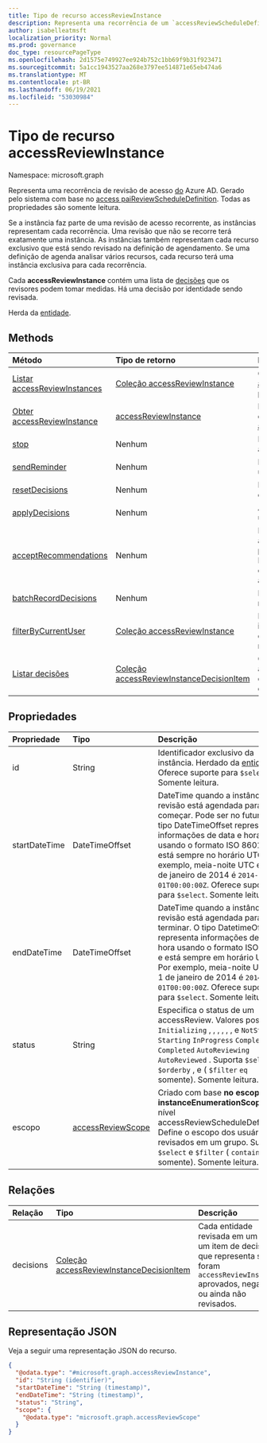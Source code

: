 ```yaml
---
title: Tipo de recurso accessReviewInstance
description: Representa uma recorrência de um `accessReviewScheduleDefinition` .
author: isabelleatmsft
localization_priority: Normal
ms.prod: governance
doc_type: resourcePageType
ms.openlocfilehash: 2d1575e749927ee924b752c1bb69f9b31f923471
ms.sourcegitcommit: 5a1cc1943527aa268e3797ee514871e65eb474a6
ms.translationtype: MT
ms.contentlocale: pt-BR
ms.lasthandoff: 06/19/2021
ms.locfileid: "53030984"
---
```

# <a name="accessreviewinstance-resource-type"></a>Tipo de recurso accessReviewInstance

Namespace: microsoft.graph

Representa uma recorrência de revisão de acesso [do](accessreviewsv2-root.md) Azure AD. Gerado pelo sistema com base no [access paiReviewScheduleDefinition](accessreviewscheduledefinition.md). Todas as propriedades são somente leitura.

Se a instância faz parte de uma revisão de acesso recorrente, as instâncias representam cada recorrência. Uma revisão que não se recorre terá exatamente uma instância. As instâncias também representam cada recurso exclusivo que está sendo revisado na definição de agendamento. Se uma definição de agenda analisar vários recursos, cada recurso terá uma instância exclusiva para cada recorrência.

Cada **accessReviewInstance** contém uma lista de [decisões](accessreviewinstancedecisionitem.md) que os revisores podem tomar medidas. Há uma decisão por identidade sendo revisada.

Herda da [entidade](../resources/entity.md).

## <a name="methods"></a>Methods
|Método|Tipo de retorno|Descrição|
|:---|:---|:---|
|[Listar accessReviewInstances](../api/accessreviewinstance-list.md)|[Coleção accessReviewInstance](../resources/accessreviewinstance.md)|Obter uma lista dos [objetos accessReviewInstance](../resources/accessreviewinstance.md) e suas propriedades.|
|[Obter accessReviewInstance](../api/accessreviewinstance-get.md)|[accessReviewInstance](../resources/accessreviewinstance.md)|Leia as propriedades e as relações de um [objeto accessReviewInstance.](../resources/accessreviewinstance.md)|
|[stop](../api/accessreviewinstance-stop.md)|Nenhum|Pare manualmente um accessReviewInstance.|
|[sendReminder](../api/accessreviewinstance-sendreminder.md)|Nenhum|Envie um lembrete aos revisores de um accessReviewInstance.|
|[resetDecisions](../api/accessreviewinstance-resetdecisions.md)|Nenhum|Redefine todos os itens de decisão em uma instância para `notReviewed`|
|[applyDecisions](../api/accessreviewinstance-applydecisions.md)|Nenhum|Aplicar manualmente a decisão em um accessReviewInstance.|
|[acceptRecommendations](../api/accessreviewinstance-acceptrecommendations.md)|Nenhum| Permite que o usuário de chamada aceite a recomendação de decisão para cada acesso NotReviewInstanceDecisionItem em que ele é o revisor para um accessReviewInstance específico.|
|[batchRecordDecisions](../api/accessreviewinstance-batchrecorddecisions.md)|Nenhum|Revise lotes de entidades ou recursos em uma chamada.|
|[filterByCurrentUser](../api/accessreviewinstance-filterbycurrentuser.md)|[Coleção accessReviewInstance](../resources/accessreviewinstance.md)|Retorna todos os objetos de instância em uma definição para a qual o usuário de chamada é o revistor.|
|[Listar decisões](../api/accessreviewinstance-list-decisions.md)|[Coleção accessReviewInstanceDecisionItem](../resources/accessreviewinstancedecisionitem.md)|Obter os recursos accessReviewInstanceDecisionItem da propriedade de navegação de decisões.|

## <a name="properties"></a>Propriedades
|Propriedade|Tipo|Descrição|
|:---|:---|:---|
| id | String | Identificador exclusivo da instância. Herdado da [entidade](../resources/entity.md). Oferece suporte para `$select`. Somente leitura.|
| startDateTime | DateTimeOffset | DateTime quando a instância de revisão está agendada para começar. Pode ser no futuro. O tipo DateTimeOffset representa informações de data e hora usando o formato ISO 8601 e está sempre no horário UTC. Por exemplo, meia-noite UTC em 1 de janeiro de 2014 é `2014-01-01T00:00:00Z`. Oferece suporte para `$select`. Somente leitura. |
| endDateTime | DateTimeOffset | DateTime quando a instância de revisão está agendada para terminar. O tipo DatetimeOffset representa informações de data e hora usando o formato ISO 8601 e está sempre em horário UTC. Por exemplo, meia-noite UTC em 1 de janeiro de 2014 é `2014-01-01T00:00:00Z`. Oferece suporte para `$select`. Somente leitura.|
| status | String | Especifica o status de um accessReview. Valores possíveis: `Initializing` , , , , , , e `NotStarted` `Starting` `InProgress` `Completing` `Completed` `AutoReviewing` `AutoReviewed` . Suporta `$select` `$orderby` , e ( `$filter` `eq` somente). Somente leitura.|
| escopo | [accessReviewScope](accessreviewscope.md) | Criado com base **no escopo** e **instanceEnumerationScope** no nível accessReviewScheduleDefinition. Define o escopo dos usuários revisados em um grupo. Suporta `$select` e `$filter` ( `contains` somente). Somente leitura. |

## <a name="relationships"></a>Relações
|Relação|Tipo|Descrição|
|:---|:---|:---|
|decisions|[Coleção accessReviewInstanceDecisionItem](../resources/accessreviewinstancedecisionitem.md)|Cada entidade revisada em um tem um item de decisão que representa se foram `accessReviewInstance` aprovados, negados ou ainda não revisados.|

## <a name="json-representation"></a>Representação JSON
Veja a seguir uma representação JSON do recurso.
<!-- {
  "blockType": "resource",
  "keyProperty": "id",
  "@odata.type": "microsoft.graph.accessReviewInstance",
  "baseType": "microsoft.graph.entity",
  "openType": false
}
-->
``` json
{
  "@odata.type": "#microsoft.graph.accessReviewInstance",
  "id": "String (identifier)",
  "startDateTime": "String (timestamp)",
  "endDateTime": "String (timestamp)",
  "status": "String",
  "scope": {
    "@odata.type": "microsoft.graph.accessReviewScope"
  }
}
```
